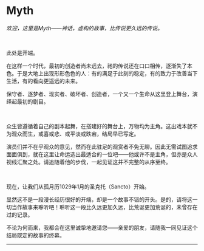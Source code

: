 # Myth

*欢迎，这里是Myth——神话，虚构的故事，比传说更久远的传说。*

<br>

此处是开端。

在这样一个时代，最初的创造者尚未远去，祂的传说还在口口相传，逐渐失了本色。于是大地上出现形形色色的人：有的满足于此刻的稳定，有的致力于改善当下生活，有的看向更遥远的未来。

保守者、逐梦者、现实者、破坏者、创造者，一个又一个生命从这里登上舞台，演绎起最初的剧目。

<br>

众生皆遵循着自己的剧本起舞，在搭建好的舞台上，万物均为主角。这出戏本就不为观众而生，或喜或悲、或平淡或跌宕，结局早已写定。

演员们并不在乎观众的意见，然而在此驻足的观赏者不免无聊。因此无需试图追求面面俱到，就在这里让命运选出最适合的一位吧——他或许不是主角，但亦是众人视线汇聚之处。请追随着他的步伐，一起见证这并不完整的从序至终。

<br>

现在，让我们从孤月历1029年1月的圣克托（Sancto）开始。

显然这不是一段漫长经历很好的开端，却是一个故事不错的开头。是的，请将这一切当作故事来聆听吧！聆听这一段比久远更加久远，比荒诞更加荒诞的，未曾存在过的记录。

不论为何而来，我都会在这里诚挚地邀请您——亲爱的朋友，请随我一同见证这个结局既定的故事的终幕。

---
